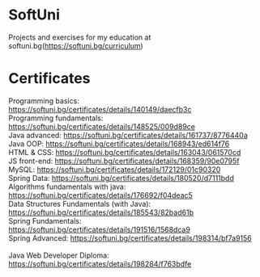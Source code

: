 # SoftUni
Projects and exercises for my education at softuni.bg(https://softuni.bg/curriculum)
<br>
# Certificates

Programming basics: https://softuni.bg/certificates/details/140149/daecfb3c
<br>
Programming fundamentals: https://softuni.bg/certificates/details/148525/009d89ce
<br>
Java advanced: https://softuni.bg/certificates/details/161737/8776440a
<br>
Java OOP: https://softuni.bg/certificates/details/168943/ed614f76
<br>
HTML & CSS: https://softuni.bg/certificates/details/163043/061570cd
<br>
JS front-end: https://softuni.bg/certificates/details/168359/90e0795f
<br>
MySQL: https://softuni.bg/certificates/details/172129/01c90320
<br>
Spring Data: https://softuni.bg/certificates/details/180520/d7111bdd
<br>
Algorithms fundamentals with java: https://softuni.bg/certificates/details/176692/f04deac5
<br>
Data Structures Fundamentals (with Java): https://softuni.bg/certificates/details/185543/82bad61b
<br>
Spring Fundamentals: https://softuni.bg/certificates/details/191516/1568dca9
<br>
Spring Advanced: https://softuni.bg/certificates/details/198314/bf7a9156
<br>
<br>
Java Web Developer Diploma: https://softuni.bg/certificates/details/198284/f763bdfe
